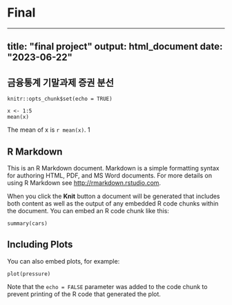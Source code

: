 # Final

---
title: "final project"
output: html_document
date: "2023-06-22"
---

## 금융통계 기말과제 증권 분선
```{r setup, include=FALSE}
knitr::opts_chunk$set(echo = TRUE)
```
```{r}
x <- 1:5
mean(x)
```

The mean of x is `r mean(x)`. 1
## R Markdown

This is an R Markdown document. Markdown is a simple formatting syntax for authoring HTML, PDF, and MS Word documents. For more details on using R Markdown see <http://rmarkdown.rstudio.com>.

When you click the **Knit** button a document will be generated that includes both content as well as the output of any embedded R code chunks within the document. You can embed an R code chunk like this:

```{r cars}
summary(cars)
```

## Including Plots

You can also embed plots, for example:

```{r pressure, echo=FALSE}
plot(pressure)
```

Note that the `echo = FALSE` parameter was added to the code chunk to prevent printing of the R code that generated the plot.
